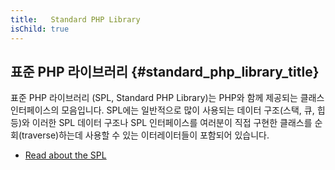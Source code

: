 ```yaml
---
title:   Standard PHP Library
isChild: true
---
```


## 표준 PHP 라이브러리 {#standard_php_library_title}

표준 PHP 라이브러리 (SPL, Standard PHP Library)는 PHP와 함께 제공되는 클래스 인터페이스의 모음입니다.
SPL에는 일반적으로 많이 사용되는 데이터 구조(스택, 큐, 힙 등)와 이러한 SPL 데이터 구조나 SPL 인터페이스를 여러분이 직접 구현한 
클래스를 순회(traverse)하는데 사용할 수 있는 이터레이터들이 포함되어 있습니다.

* [Read about the SPL][spl]

[spl]: http://php.net/manual/en/book.spl.php 
